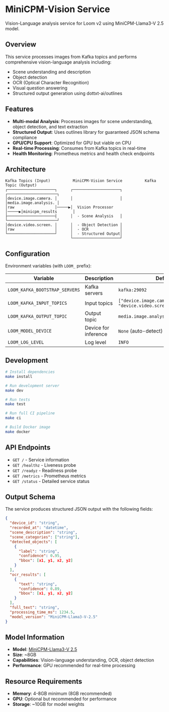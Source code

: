 # MiniCPM-Vision Service

Vision-Language analysis service for Loom v2 using MiniCPM-Llama3-V 2.5 model.

## Overview

This service processes images from Kafka topics and performs comprehensive vision-language analysis including:
- Scene understanding and description
- Object detection
- OCR (Optical Character Recognition)
- Visual question answering
- Structured output generation using dottxt-ai/outlines

## Features

- **Multi-modal Analysis**: Processes images for scene understanding, object detection, and text extraction
- **Structured Output**: Uses outlines library for guaranteed JSON schema compliance
- **GPU/CPU Support**: Optimized for GPU but viable on CPU
- **Real-time Processing**: Consumes from Kafka topics in real-time
- **Health Monitoring**: Prometheus metrics and health check endpoints

## Architecture

```
Kafka Topics (Input)          MiniCPM-Vision Service          Kafka Topic (Output)
┌─────────────────────┐      ┌─────────────────────┐      ┌──────────────────────┐
│device.image.camera. │      │                     │      │media.image.analysis. │
│raw                  │─────▶│  Vision Processor   │─────▶│minicpm_results       │
├─────────────────────┤      │  - Scene Analysis   │      └──────────────────────┘
│device.video.screen. │      │  - Object Detection │
│raw                  │      │  - OCR              │
└─────────────────────┘      │  - Structured Output│
                             └─────────────────────┘
```

## Configuration

Environment variables (with `LOOM_` prefix):

| Variable | Description | Default |
|----------|-------------|---------|
| `LOOM_KAFKA_BOOTSTRAP_SERVERS` | Kafka servers | `kafka:29092` |
| `LOOM_KAFKA_INPUT_TOPICS` | Input topics | `["device.image.camera.raw", "device.video.screen.raw"]` |
| `LOOM_KAFKA_OUTPUT_TOPIC` | Output topic | `media.image.analysis.minicpm_results` |
| `LOOM_MODEL_DEVICE` | Device for inference | `None` (auto-detect) |
| `LOOM_LOG_LEVEL` | Log level | `INFO` |

## Development

```bash
# Install dependencies
make install

# Run development server
make dev

# Run tests
make test

# Run full CI pipeline
make ci

# Build Docker image
make docker
```

## API Endpoints

- `GET /` - Service information
- `GET /healthz` - Liveness probe
- `GET /readyz` - Readiness probe
- `GET /metrics` - Prometheus metrics
- `GET /status` - Detailed service status

## Output Schema

The service produces structured JSON output with the following fields:

```json
{
  "device_id": "string",
  "recorded_at": "datetime",
  "scene_description": "string",
  "scene_categories": ["string"],
  "detected_objects": [
    {
      "label": "string",
      "confidence": 0.95,
      "bbox": [x1, y1, x2, y2]
    }
  ],
  "ocr_results": [
    {
      "text": "string",
      "confidence": 0.89,
      "bbox": [x1, y1, x2, y2]
    }
  ],
  "full_text": "string",
  "processing_time_ms": 1234.5,
  "model_version": "MiniCPM-Llama3-V-2.5"
}
```

## Model Information

- **Model**: [MiniCPM-Llama3-V 2.5](https://huggingface.co/openbmb/MiniCPM-Llama3-V-2_5)
- **Size**: ~8GB
- **Capabilities**: Vision-language understanding, OCR, object detection
- **Performance**: GPU recommended for real-time processing

## Resource Requirements

- **Memory**: 4-8GB minimum (8GB recommended)
- **GPU**: Optional but recommended for performance
- **Storage**: ~10GB for model weights

